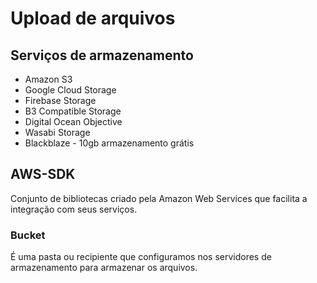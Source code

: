 # Upload de arquivos

## Serviços de armazenamento
* Amazon S3
* Google Cloud Storage
* Firebase Storage
* B3 Compatible Storage
* Digital Ocean Objective
* Wasabi Storage
* Blackblaze - 10gb armazenamento grátis

## AWS-SDK
Conjunto de bibliotecas criado pela Amazon Web Services que facilita a integração com seus serviços.

### Bucket
É uma pasta ou recipiente que configuramos nos servidores de armazenamento para armazenar os arquivos.